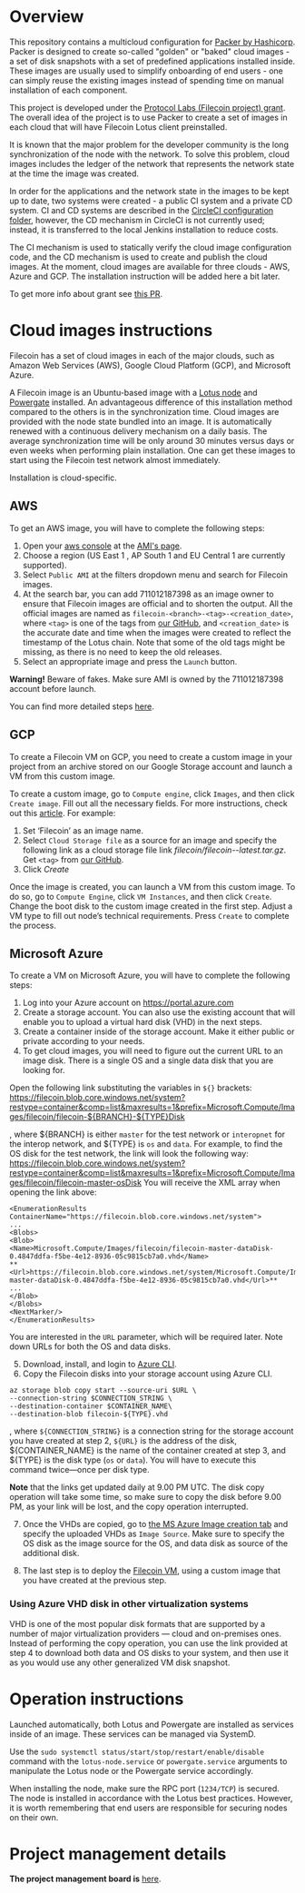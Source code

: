 # Overview

This repository contains a multicloud configuration for [Packer by Hashicorp](https://packer.io). Packer is designed to create so-called "golden" or "baked" cloud images - a set of disk snapshots with a set of predefined applications installed inside. These images are usually used to simplify onboarding of end users - one can simply reuse the existing images instead of spending time on manual installation of each component.

This project is developed under the [Protocol Labs (Filecoin project) grant](https://filecoin.io/grants/). The overall idea of the project is to use Packer to create a set of images in each cloud that will have Filecoin Lotus client preinstalled.

It is known that the major problem for the developer community is the long synchronization of the node with the network. To solve this problem, cloud images includes the ledger of the network that represents the network state at the time the image was created.

In order for the applications and the network state in the images to be kept up to date, two systems were created - a public CI system and a private CD system. CI and CD systems are described in the [CircleCI configuration folder](.circleci/), however, the CD mechanism in CircleCI is not currently used; instead, it is transferred to the local Jenkins installation to reduce costs.

The CI mechanism is used to statically verify the cloud image configuration code, and the CD mechanism is used to create and publish the cloud images. At the moment, cloud images are available for three clouds - AWS, Azure and GCP. The installation instruction will be added here a bit later.

To get more info about grant see [this PR](https://github.com/filecoin-project/devgrants/pull/116).

 
# Cloud images instructions

Filecoin has a set of cloud images in each of the major clouds, such as Amazon Web Services (AWS), Google Cloud Platform (GCP), and Microsoft Azure. 

A Filecoin image is an Ubuntu-based image with a [Lotus node](https://lotu.sh) and [Powergate](https://github.com/textileio/powergate) installed. An advantageous difference of this installation method compared to the others is in the synchronization time. Cloud images are provided with the node state bundled into an image. It is automatically renewed with a continuous delivery mechanism on a daily basis. The average synchronization time will be only around 30 minutes versus days or even weeks when performing plain installation. One can get these images to start using the Filecoin test network almost immediately.


Installation is cloud-specific.


## AWS


To get an AWS image, you will have to complete the following steps: 

1) Open your [aws console](https://console.aws.amazon.com/) at the [AMI's page](https://console.aws.amazon.com/ec2/v2/home?region=us-east-1#Images:visibility=public-images;search=filecoin;sort=name).
2) Choose a region (US East 1 , AP South 1 and EU Central 1 are currently supported). 
3) Select `Public AMI` at the filters dropdown menu and search for Filecoin images. 
4) At the search bar, you can add 711012187398 as an image owner to ensure that Filecoin images are official and to shorten the output. All the official images are named as `filecoin-<branch>-<tag>-<creation_date>`, where `<tag>` is one of the tags from [our GitHub](https://github.com/filecoin-project/lotus/tags), and `<creation_date>` is the accurate date and time when the images were created to reflect the timestamp of the Lotus chain. Note that some of the old tags might be missing, as there is no need to keep the old releases.
5) Select an appropriate image and press the `Launch` button.


**Warning!** Beware of fakes. Make sure AMI is owned by the 711012187398 account before launch.


You can find more detailed steps [here](https://aws.amazon.com/premiumsupport/knowledge-center/launch-instance-custom-ami).


## GCP

To create a Filecoin VM on GCP, you need to create a custom image in your project from an archive stored on our Google Storage account and launch a VM from this custom image.


To create a custom image, go to `Compute engine`, click `Images`, and then click `Create image`. Fill out all the necessary fields. For more instructions, check out this [article](https://cloud.google.com/compute/docs/images/create-delete-deprecate-private-images#bundle_image).
For example:
1) Set ‘Filecoin’ as an image name.
2) Select `Cloud Storage file` as a source for an image and specify the following link as a cloud storage file link *filecoin/filecoin-<tag>-latest.tar.gz*. Get `<tag>` from [our GitHub](https://github.com/filecoin-project/lotus/tags).
3) Click *Create*


Once the image is created, you can launch a VM from this custom image. To do so, go to `Compute Engine`, click `VM Instances`, and then click `Create`. Change the boot disk to the custom image created in the first step. Adjust a VM type to fill out node’s technical requirements. Press `Create` to complete the process.


## Microsoft Azure

To create a VM on Microsoft Azure, you will have to complete the following steps:


1) Log into your Azure account on https://portal.azure.com 
2) Create a storage account. You can also use the existing account that will enable you to upload a virtual hard disk (VHD) in the next steps. 
3) Create a container inside of the storage account. Make it either public or private according to your needs.
4) To get cloud images, you will need to figure out the current URL to an image disk. There is a single OS and a single data disk that you are looking for.

Open the following link substituting the variables in `${}` brackets: https://filecoin.blob.core.windows.net/system?restype=container&comp=list&maxresults=1&prefix=Microsoft.Compute/Images/filecoin/filecoin-${BRANCH}-${TYPE}Disk 

, where ${BRANCH} is either `master` for the test network or `interopnet` for the interop network, and ${TYPE} is `os` and `data`. For example, to find the OS disk for the test network, the link will look the following way: https://filecoin.blob.core.windows.net/system?restype=container&comp=list&maxresults=1&prefix=Microsoft.Compute/Images/filecoin/filecoin-master-osDisk 
You will receive the XML array when opening the link above:
```
<EnumerationResults ContainerName="https://filecoin.blob.core.windows.net/system">
...
<Blobs>
<Blob>
<Name>Microsoft.Compute/Images/filecoin/filecoin-master-dataDisk-0.4847ddfa-f5be-4e12-8936-05c9815cb7a0.vhd</Name>
**<Url>https://filecoin.blob.core.windows.net/system/Microsoft.Compute/Images/filecoin/filecoin-master-dataDisk-0.4847ddfa-f5be-4e12-8936-05c9815cb7a0.vhd</Url>**
...
</Blob>
</Blobs>
<NextMarker/>
</EnumerationResults>
```
You are interested in the `URL` parameter, which will be required later. Note down URLs for both the OS and data disks.

5. Download, install, and login to [Azure CLI](https://docs.microsoft.com/en-us/cli/azure/install-azure-cli?view=azure-cli-latest).
6. Copy the Filecoin disks into your storage account using Azure CLI.


```
az storage blob copy start --source-uri $URL \
--connection-string $CONNECTION_STRING \
--destination-container $CONTAINER_NAME\
--destination-blob filecoin-${TYPE}.vhd
```


, where `${CONNECTION_STRING}` is a connection string for the storage account you have created at step 2, `${URL}` is the address of the disk, ${CONTAINER_NAME} is the name of the container created at step 3, and ${TYPE} is the disk type (`os` or `data`).
You will have to execute this command twice—once per disk type. 

**Note** that the links get updated daily at 9.00 PM UTC. The disk copy operation will take some time, so make sure to copy the disk before 9.00 PM, as your link will be lost, and the copy operation interrupted.


7) Once the VHDs are copied, go to [the MS Azure Image creation tab](https://portal.azure.com/#create/Microsoft.Image-ARM) and specify the uploaded VHDs as `Image Source`. Make sure to specify the OS disk as the image source for the OS, and data disk as source of the additional disk.


8) The last step is to deploy the [Filecoin VM](https://docs.microsoft.com/en-us/azure/virtual-machines/linux/quick-create-portal), using a custom image that you have created at the previous step.

### Using Azure VHD disk in other virtualization systems 
VHD is one of the most popular disk formats that are supported by a number of major virtualization providers — cloud and on-premises ones. Instead of performing the copy operation, you can use the link provided at step 4 to download both data and OS disks to your system, and then use it as you would use any other generalized VM disk snapshot. 


# Operation instructions


Launched automatically, both Lotus and Powergate are installed as services inside of an image. These services can be managed via SystemD.


Use the `sudo systemctl status/start/stop/restart/enable/disable` command with the `lotus-node.service` or `powergate.service` arguments to manipulate the Lotus node or the Powergate service accordingly.


When installing the node, make sure the RPC port (`1234/TCP`) is secured. The node is installed in accordance with the Lotus best practices. However, it is worth remembering that end users are responsible for securing nodes on their own.

# Project management details

**The project management board is** [here](https://github.com/protofire/filecoin-cloud-images#workspaces/filecoin-cloud-images-5eda14bd52f3aafa934e8aea/board?repos=269589633).
